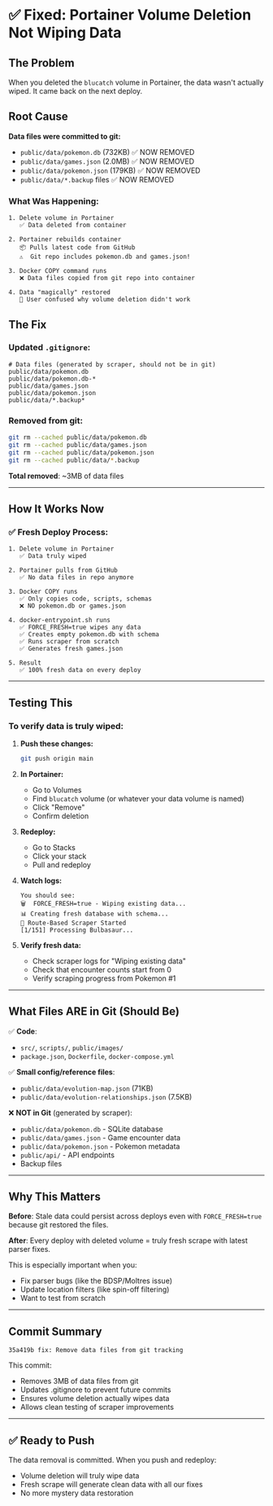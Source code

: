 # ✅ Fixed: Portainer Volume Deletion Not Wiping Data

## The Problem

When you deleted the `blucatch` volume in Portainer, the data wasn't actually wiped. It came back on the next deploy.

## Root Cause

**Data files were committed to git:**
- `public/data/pokemon.db` (732KB) ✅ NOW REMOVED
- `public/data/games.json` (2.0MB) ✅ NOW REMOVED
- `public/data/pokemon.json` (179KB) ✅ NOW REMOVED
- `public/data/*.backup` files ✅ NOW REMOVED

### What Was Happening:

```
1. Delete volume in Portainer
   ✅ Data deleted from container

2. Portainer rebuilds container
   📦 Pulls latest code from GitHub
   ⚠️  Git repo includes pokemon.db and games.json!
   
3. Docker COPY command runs
   ❌ Data files copied from git repo into container
   
4. Data "magically" restored
   🤔 User confused why volume deletion didn't work
```

## The Fix

### Updated `.gitignore`:
```gitignore
# Data files (generated by scraper, should not be in git)
public/data/pokemon.db
public/data/pokemon.db-*
public/data/games.json
public/data/pokemon.json
public/data/*.backup*
```

### Removed from git:
```bash
git rm --cached public/data/pokemon.db
git rm --cached public/data/games.json
git rm --cached public/data/pokemon.json
git rm --cached public/data/*.backup
```

**Total removed**: ~3MB of data files

---

## How It Works Now

### ✅ Fresh Deploy Process:

```
1. Delete volume in Portainer
   ✅ Data truly wiped

2. Portainer pulls from GitHub
   ✅ No data files in repo anymore
   
3. Docker COPY runs
   ✅ Only copies code, scripts, schemas
   ❌ NO pokemon.db or games.json
   
4. docker-entrypoint.sh runs
   ✅ FORCE_FRESH=true wipes any data
   ✅ Creates empty pokemon.db with schema
   ✅ Runs scraper from scratch
   ✅ Generates fresh games.json
   
5. Result
   ✅ 100% fresh data on every deploy
```

---

## Testing This

### To verify data is truly wiped:

1. **Push these changes:**
   ```bash
   git push origin main
   ```

2. **In Portainer:**
   - Go to Volumes
   - Find `blucatch` volume (or whatever your data volume is named)
   - Click "Remove"
   - Confirm deletion

3. **Redeploy:**
   - Go to Stacks
   - Click your stack
   - Pull and redeploy

4. **Watch logs:**
   ```
   You should see:
   🗑️  FORCE_FRESH=true - Wiping existing data...
   📊 Creating fresh database with schema...
   🚀 Route-Based Scraper Started
   [1/151] Processing Bulbasaur...
   ```

5. **Verify fresh data:**
   - Check scraper logs for "Wiping existing data"
   - Check that encounter counts start from 0
   - Verify scraping progress from Pokemon #1

---

## What Files ARE in Git (Should Be)

✅ **Code**:
- `src/`, `scripts/`, `public/images/`
- `package.json`, `Dockerfile`, `docker-compose.yml`

✅ **Small config/reference files**:
- `public/data/evolution-map.json` (71KB)
- `public/data/evolution-relationships.json` (7.5KB)

❌ **NOT in Git** (generated by scraper):
- `public/data/pokemon.db` - SQLite database
- `public/data/games.json` - Game encounter data
- `public/data/pokemon.json` - Pokemon metadata
- `public/api/` - API endpoints
- Backup files

---

## Why This Matters

**Before**: Stale data could persist across deploys even with `FORCE_FRESH=true` because git restored the files.

**After**: Every deploy with deleted volume = truly fresh scrape with latest parser fixes.

This is especially important when you:
- Fix parser bugs (like the BDSP/Moltres issue)
- Update location filters (like spin-off filtering)
- Want to test from scratch

---

## Commit Summary

```
35a419b fix: Remove data files from git tracking
```

This commit:
- Removes 3MB of data files from git
- Updates .gitignore to prevent future commits
- Ensures volume deletion actually wipes data
- Allows clean testing of scraper improvements

---

## ✅ Ready to Push

The data removal is committed. When you push and redeploy:
- Volume deletion will truly wipe data
- Fresh scrape will generate clean data with all our fixes
- No more mystery data restoration

